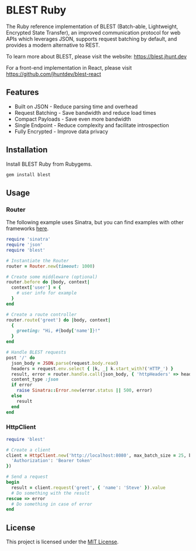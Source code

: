 # BLEST Ruby

The Ruby reference implementation of BLEST (Batch-able, Lightweight, Encrypted State Transfer), an improved communication protocol for web APIs which leverages JSON, supports request batching by default, and provides a modern alternative to REST.

To learn more about BLEST, please visit the website: https://blest.jhunt.dev

For a front-end implementation in React, please visit https://github.com/jhuntdev/blest-react

## Features

- Built on JSON - Reduce parsing time and overhead
- Request Batching - Save bandwidth and reduce load times
- Compact Payloads - Save even more bandwidth
- Single Endpoint - Reduce complexity and facilitate introspection
- Fully Encrypted - Improve data privacy

## Installation

Install BLEST Ruby from Rubygems.

```bash
gem install blest
```

## Usage

### Router

The following example uses Sinatra, but you can find examples with other frameworks [here](examples).

```ruby
require 'sinatra'
require 'json'
require 'blest'

# Instantiate the Router
router = Router.new(timeout: 1000)

# Create some middleware (optional)
router.before do |body, context|
  context['user'] = {
    # user info for example
  }
end

# Create a route controller
router.route('greet') do |body, context|
  {
    greeting: "Hi, #{body['name']}!"
  }
end

# Handle BLEST requests
post '/' do
  json_body = JSON.parse(request.body.read)
  headers = request.env.select { |k, _| k.start_with?('HTTP_') }
  result, error = router.handle.call(json_body, { 'httpHeaders' => headers })
  content_type :json
  if error
    raise Sinatra::Error.new(error.status || 500, error)
  else
    result
  end
end
```

### HttpClient

```ruby
require 'blest'

# Create a client
client = HttpClient.new('http://localhost:8080', max_batch_size = 25, buffer_delay = 10, http_headers = {
  'Authorization': 'Bearer token'
})

# Send a request
begin
  result = client.request('greet', { 'name': 'Steve' }).value
  # Do something with the result
rescue => error
  # Do something in case of error
end
```


## License

This project is licensed under the [MIT License](LICENSE).